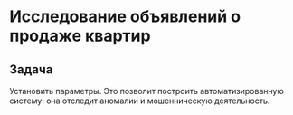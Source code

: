 # Исследование объявлений о продаже квартир
## Задача
Установить параметры. Это позволит построить автоматизированную систему: она отследит аномалии и мошенническую деятельность.
